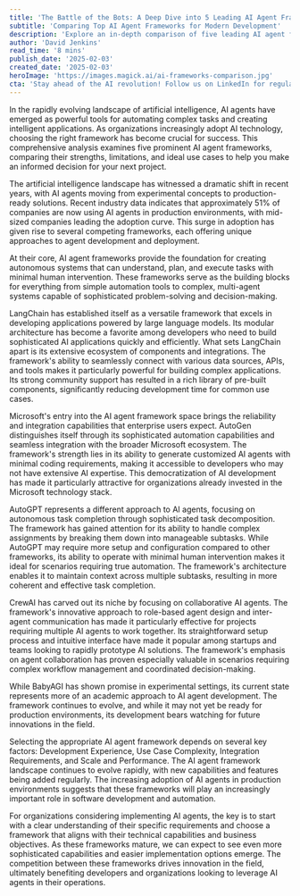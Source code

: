 ```yaml
---
title: 'The Battle of the Bots: A Deep Dive into 5 Leading AI Agent Frameworks'
subtitle: 'Comparing Top AI Agent Frameworks for Modern Development'
description: 'Explore an in-depth comparison of five leading AI agent frameworks - LangChain, Microsoft AutoGen, AutoGPT, CrewAI, and BabyAGI. Learn their strengths, limitations, and ideal use cases to make an informed choice for your AI development needs.'
author: 'David Jenkins'
read_time: '8 mins'
publish_date: '2025-02-03'
created_date: '2025-02-03'
heroImage: 'https://images.magick.ai/ai-frameworks-comparison.jpg'
cta: 'Stay ahead of the AI revolution! Follow us on LinkedIn for regular updates on AI agent frameworks, implementation strategies, and industry insights that can transform your development process.'
---
```


In the rapidly evolving landscape of artificial intelligence, AI agents have emerged as powerful tools for automating complex tasks and creating intelligent applications. As organizations increasingly adopt AI technology, choosing the right framework has become crucial for success. This comprehensive analysis examines five prominent AI agent frameworks, comparing their strengths, limitations, and ideal use cases to help you make an informed decision for your next project.

The artificial intelligence landscape has witnessed a dramatic shift in recent years, with AI agents moving from experimental concepts to production-ready solutions. Recent industry data indicates that approximately 51% of companies are now using AI agents in production environments, with mid-sized companies leading the adoption curve. This surge in adoption has given rise to several competing frameworks, each offering unique approaches to agent development and deployment.

At their core, AI agent frameworks provide the foundation for creating autonomous systems that can understand, plan, and execute tasks with minimal human intervention. These frameworks serve as the building blocks for everything from simple automation tools to complex, multi-agent systems capable of sophisticated problem-solving and decision-making.

LangChain has established itself as a versatile framework that excels in developing applications powered by large language models. Its modular architecture has become a favorite among developers who need to build sophisticated AI applications quickly and efficiently. What sets LangChain apart is its extensive ecosystem of components and integrations. The framework's ability to seamlessly connect with various data sources, APIs, and tools makes it particularly powerful for building complex applications. Its strong community support has resulted in a rich library of pre-built components, significantly reducing development time for common use cases.

Microsoft's entry into the AI agent framework space brings the reliability and integration capabilities that enterprise users expect. AutoGen distinguishes itself through its sophisticated automation capabilities and seamless integration with the broader Microsoft ecosystem. The framework's strength lies in its ability to generate customized AI agents with minimal coding requirements, making it accessible to developers who may not have extensive AI expertise. This democratization of AI development has made it particularly attractive for organizations already invested in the Microsoft technology stack.

AutoGPT represents a different approach to AI agents, focusing on autonomous task completion through sophisticated task decomposition. The framework has gained attention for its ability to handle complex assignments by breaking them down into manageable subtasks. While AutoGPT may require more setup and configuration compared to other frameworks, its ability to operate with minimal human intervention makes it ideal for scenarios requiring true automation. The framework's architecture enables it to maintain context across multiple subtasks, resulting in more coherent and effective task completion.

CrewAI has carved out its niche by focusing on collaborative AI agents. The framework's innovative approach to role-based agent design and inter-agent communication has made it particularly effective for projects requiring multiple AI agents to work together. Its straightforward setup process and intuitive interface have made it popular among startups and teams looking to rapidly prototype AI solutions. The framework's emphasis on agent collaboration has proven especially valuable in scenarios requiring complex workflow management and coordinated decision-making.

While BabyAGI has shown promise in experimental settings, its current state represents more of an academic approach to AI agent development. The framework continues to evolve, and while it may not yet be ready for production environments, its development bears watching for future innovations in the field.

Selecting the appropriate AI agent framework depends on several key factors: Development Experience, Use Case Complexity, Integration Requirements, and Scale and Performance. The AI agent framework landscape continues to evolve rapidly, with new capabilities and features being added regularly. The increasing adoption of AI agents in production environments suggests that these frameworks will play an increasingly important role in software development and automation.

For organizations considering implementing AI agents, the key is to start with a clear understanding of their specific requirements and choose a framework that aligns with their technical capabilities and business objectives. As these frameworks mature, we can expect to see even more sophisticated capabilities and easier implementation options emerge. The competition between these frameworks drives innovation in the field, ultimately benefiting developers and organizations looking to leverage AI agents in their operations.